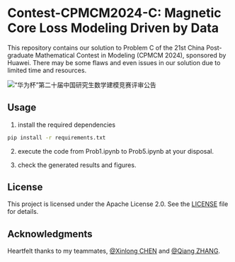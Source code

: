 # Contest-CPMCM2024-C: Magnetic Core Loss Modeling Driven by Data

This repository contains our solution to Problem C of the 21st China Post-graduate Mathematical Contest in Modeling (CPMCM 2024), sponsored by Huawei. There may be some flaws and even issues in our solution due to limited time and resources.

![“华为杯”第二十届中国研究生数学建模竞赛评审公告](https://cpipc.acge.org.cn//cw/detail/4/2c9080178aee323d018bccd11b4e428a)

## Usage

1. install the required dependencies

```bash
pip install -r requirements.txt
```

2. execute the code from Prob1.ipynb to Prob5.ipynb at your disposal.

3. check the generated results and figures.

## License

This project is licensed under the Apache License 2.0. See the [LICENSE](LICENSE) file for details.

## Acknowledgments

Heartfelt thanks to my teammates, [@Xinlong CHEN](https://github.com/loong-zm) and [@Qiang ZHANG](https://github.com/zdfya).
